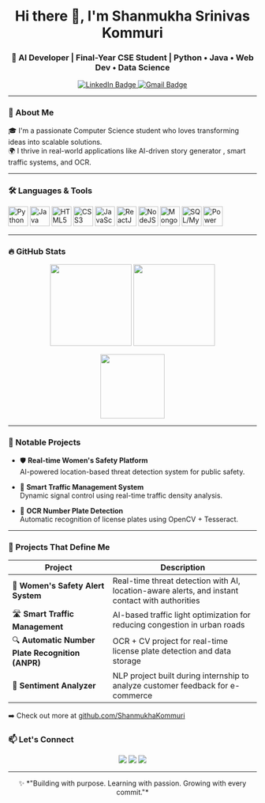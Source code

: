 <!-- HERO -->
<h1 align="center">Hi there 👋, I'm Shanmukha Srinivas Kommuri</h1>
<h3 align="center">🚀 AI Developer | Final-Year CSE Student | Python • Java • Web Dev • Data Science</h3>

<p align="center">
  <!-- Profile Views with Eye Icon -->
<!--   <img src="https://img.shields.io/badge/Profile_Views-👁️%20%20joseph--dev-6c63ff?style=for-the-badge" alt="Profile Views" /> -->

  <!-- LinkedIn Badge -->
  <a href="https://www.linkedin.com/in/kommuri-shanmukha-srinivas/" target="_blank">
    <img src="https://img.shields.io/badge/LinkedIn-Connect-0077B5?style=for-the-badge&logo=linkedin&logoColor=white" alt="LinkedIn Badge" />
  </a>

  <!-- Gmail Badge -->
  <a href="mailto:srinivaskommuri9204@gmail.com">
    <img src="https://img.shields.io/badge/Gmail-Say%20Hi!-D14836?style=for-the-badge&logo=gmail&logoColor=white" alt="Gmail Badge" />
  </a>
</p>

---

### 🧠 About Me

🎓 I'm a passionate Computer Science student who loves transforming ideas into scalable solutions.  
🌍 I thrive in real-world applications like AI-driven story generator , smart traffic systems, and OCR.

---

### 🛠️ Languages & Tools

<p align="left">
  <!-- Languages -->
  <img src="https://cdn.jsdelivr.net/gh/devicons/devicon/icons/python/python-original.svg" title="Python" width="40" height="40"/>
  <img src="https://cdn.jsdelivr.net/gh/devicons/devicon/icons/java/java-original.svg" title="Java" width="40" height="40"/>
  <img src="https://cdn.jsdelivr.net/gh/devicons/devicon/icons/html5/html5-original.svg" title="HTML5" width="40" height="40"/>
  <img src="https://cdn.jsdelivr.net/gh/devicons/devicon/icons/css3/css3-original.svg" title="CSS3" width="40" height="40"/>
  <img src="https://cdn.jsdelivr.net/gh/devicons/devicon/icons/javascript/javascript-original.svg" title="JavaScript" width="40" height="40"/>

  <!-- Web/Backend -->
  <img src="https://cdn.jsdelivr.net/gh/devicons/devicon/icons/react/react-original.svg" title="ReactJS" width="40" height="40"/>
  <img src="https://cdn.jsdelivr.net/gh/devicons/devicon/icons/nodejs/nodejs-original.svg" title="NodeJS" width="40" height="40"/>
  <img src="https://cdn.jsdelivr.net/gh/devicons/devicon/icons/mongodb/mongodb-original.svg" title="MongoDB" width="40" height="40"/>
  <img src="https://cdn.jsdelivr.net/gh/devicons/devicon/icons/mysql/mysql-original.svg" title="SQL/MySQL" width="40" height="40"/>

  <!-- Analytics -->
  <img src="https://img.icons8.com/color/48/000000/power-bi.png" title="Power BI" width="40" height="40"/>
</p>

---

### 🔥 GitHub Stats

<p align="center">
  <img src="https://github-readme-stats.vercel.app/api?username=ShanmukhaKommuri&show_icons=true&theme=tokyonight" height="165" />
  <img src="https://github-readme-streak-stats.herokuapp.com/?user=ShanmukhaKommuri&theme=tokyonight" height="165" />
</p>

<p align="center">
  <img src="https://github-readme-stats.vercel.app/api/top-langs/?username=ShanmukhaKommuri&layout=compact&theme=tokyonight" height="130" />
</p>

---

### 🚀 Notable Projects

- 🛡️ **Real-time Women's Safety Platform**  
  AI-powered location-based threat detection system for public safety.

- 🚦 **Smart Traffic Management System**  
  Dynamic signal control using real-time traffic density analysis.

- 📸 **OCR Number Plate Detection**  
  Automatic recognition of license plates using OpenCV + Tesseract.

---
### 🚀 Projects That Define Me

| Project | Description |
|--------|-------------|
| 🔐 **Women's Safety Alert System** | Real-time threat detection with AI, location-aware alerts, and instant contact with authorities |
| 🛣️ **Smart Traffic Management** | AI-based traffic light optimization for reducing congestion in urban roads |
| 🔍 **Automatic Number Plate Recognition (ANPR)** | OCR + CV project for real-time license plate detection and data storage |
| 🧠 **Sentiment Analyzer** | NLP project built during internship to analyze customer feedback for e-commerce |

➡️ Check out more at [github.com/ShanmukhaKommuri](https://github.com/ShanmukhaKommuri)


### 📫 Let's Connect

<p align="center">
  <a href="mailto:srinivaskommuri9204@gmail.com"><img src="https://img.shields.io/badge/Gmail-Write%20to%20me-red?style=for-the-badge&logo=gmail" /></a>
  <a href="https://www.linkedin.com/in/kommuri-shanmukha-srinivas/"><img src="https://img.shields.io/badge/LinkedIn-Connect%20on%20LinkedIn-blue?style=for-the-badge&logo=linkedin" /></a>
  <a href="https://github.com/ShanmukhaKommuri"><img src="https://img.shields.io/badge/GitHub-Follow-black?style=for-the-badge&logo=github" /></a>
</p>

---

<p align="center">
  ✨ *"Building with purpose. Learning with passion. Growing with every commit."*
</p>
